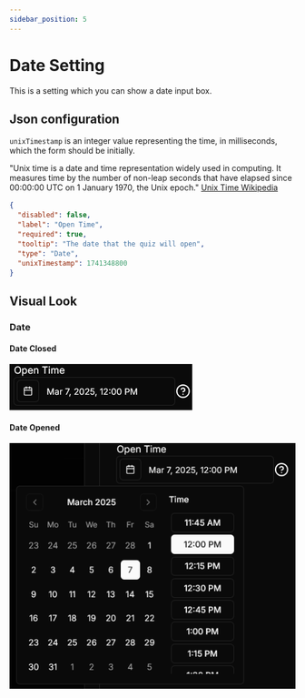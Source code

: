 ```yaml
---
sidebar_position: 5
---
```


# Date Setting
This is a setting which you can show a date input box.

## Json configuration
`unixTimestamp` is an integer value representing the time, in milliseconds, which the form should be initially.

"Unix time is a date and time representation widely used in computing. It measures time by the number of non-leap seconds that have elapsed since 00:00:00 UTC on 1 January 1970, the Unix epoch." [Unix Time Wikipedia](https://en.wikipedia.org/wiki/Unix_time)


```json
{
  "disabled": false,
  "label": "Open Time",
  "required": true,
  "tooltip": "The date that the quiz will open",
  "type": "Date",
  "unixTimestamp": 1741348800
}
```

## Visual Look
### Date
#### Date Closed
![Date Closed](./img/date-closed.png)
#### Date Opened
![Date Open](./img/date-open.png)
